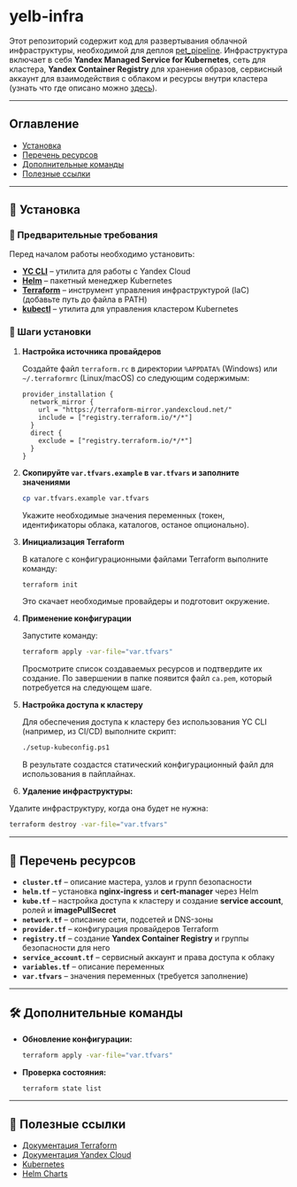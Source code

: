 # yelb-infra

Этот репозиторий содержит код для развертывания облачной инфраструктуры, необходимой для деплоя [pet_pipeline](https://github.com/Truth711/pet_pipeline). Инфраструктура включает в себя **Yandex Managed Service for Kubernetes**, сеть для кластера, **Yandex Container Registry** для хранения образов, сервисный аккаунт для взаимодействия с облаком и ресурсы внутри кластера (узнать что где описано можно [здесь](#-перечень-ресурсов)).

---
## Оглавление
- [Установка](#-установка)
- [Перечень ресурсов](#-перечень-ресурсов)
- [Дополнительные команды](#-дополнительные-команды)
- [Полезные ссылки](#-полезные-ссылки)

---
## 🚀 Установка

### 🔧 Предварительные требования
Перед началом работы необходимо установить:
- **[YC CLI](https://cloud.yandex.ru/docs/cli/quickstart)** – утилита для работы с Yandex Cloud
- **[Helm](https://helm.sh/docs/intro/install/)** – пакетный менеджер Kubernetes
- **[Terraform](https://hashicorp-releases.yandexcloud.net/terraform/)** – инструмент управления инфраструктурой (IaC) (добавьте путь до файла в PATH)
- **[kubectl](https://kubernetes.io/docs/tasks/tools/)** – утилита для управления кластером Kubernetes

### 📌 Шаги установки
1. **Настройка источника провайдеров**
   
   Создайте файл `terraform.rc` в директории `%APPDATA%` (Windows) или `~/.terraformrc` (Linux/macOS) со следующим содержимым:
   ```hcl
   provider_installation {
     network_mirror {
       url = "https://terraform-mirror.yandexcloud.net/"
       include = ["registry.terraform.io/*/*"]
     }
     direct {
       exclude = ["registry.terraform.io/*/*"]
     }
   }
   ```

2. **Скопируйте `var.tfvars.example` в `var.tfvars` и заполните значениями**
   
   ```sh
   cp var.tfvars.example var.tfvars
   ```
   Укажите необходимые значения переменных (токен, идентификаторы облака, каталогов, останое опционально).

3. **Инициализация Terraform**
   
   В каталоге с конфигурационными файлами Terraform выполните команду:
   ```sh
   terraform init
   ```
   Это скачает необходимые провайдеры и подготовит окружение.

4. **Применение конфигурации**
   
   Запустите команду:
   ```sh
   terraform apply -var-file="var.tfvars"
   ```
   Просмотрите список создаваемых ресурсов и подтвердите их создание. По завершении в папке появится файл `ca.pem`, который потребуется на следующем шаге.

5. **Настройка доступа к кластеру**
   
   Для обеспечения доступа к кластеру без использования YC CLI (например, из CI/CD) выполните скрипт:
   ```sh
   ./setup-kubeconfig.ps1
   ```
   В результате создастся статический конфигурационный файл для использования в пайплайнах.

6. **Удаление инфраструктуры:**

  Удалите инфраструктуру, когда она будет не нужна:
  ```sh
  terraform destroy -var-file="var.tfvars"
  ```


---
## 📂 Перечень ресурсов

- **`cluster.tf`** – описание мастера, узлов и групп безопасности
- **`helm.tf`** – установка **nginx-ingress** и **cert-manager** через Helm
- **`kube.tf`** – настройка доступа к кластеру и создание **service account**, ролей и **imagePullSecret**
- **`network.tf`** – описание сети, подсетей и DNS-зоны
- **`provider.tf`** – конфигурация провайдеров Terraform
- **`registry.tf`** – создание **Yandex Container Registry** и группы безопасности для него
- **`service_account.tf`** – сервисный аккаунт и права доступа к облаку
- **`variables.tf`** – описание переменных
- **`var.tfvars`** – значения переменных (требуется заполнение)

---
## 🛠 Дополнительные команды

- **Обновление конфигурации:**
  ```sh
  terraform apply -var-file="var.tfvars"
  ```

- **Проверка состояния:**
  ```sh
  terraform state list
  ```

---
## 📌 Полезные ссылки
- [Документация Terraform](https://developer.hashicorp.com/terraform/docs)
- [Документация Yandex Cloud](https://cloud.yandex.ru/docs)
- [Kubernetes](https://kubernetes.io/docs/)
- [Helm Charts](https://artifacthub.io/)
